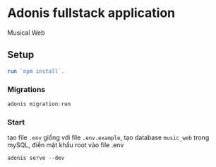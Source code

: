# Adonis fullstack application

Musical Web 

## Setup

```js
run `npm install`.
```

### Migrations

```js
adonis migration:run
```

### Start
tạo file `.env` giống với file `.env.example`, tạo database `music_web` trong mySQL, điền mật khẩu root vào file .env

```
adonis serve --dev
```
